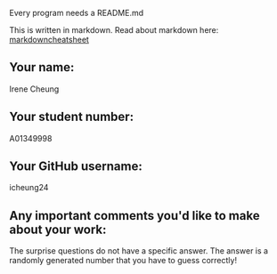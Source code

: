 Every program needs a README.md

This is written in markdown. Read about markdown here: [markdowncheatsheet](https://www.markdownguide.org/cheat-sheet/)

## Your name:

Irene Cheung

## Your student number:

A01349998

## Your GitHub username:

icheung24

## Any important comments you'd like to make about your work:

The surprise questions do not have a specific answer. The answer is a randomly generated number that you have to guess 
correctly!
